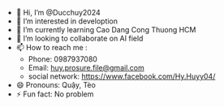 - 👋 Hi, I’m @Ducchuy2024
- 👀 I’m interested in develoption
- 🌱 I’m currently learning Cao Dang Cong Thuong HCM 
- 💞️ I’m looking to collaborate on AI field
- 📫 How to reach me :
  + Phone: 0987937080
  + Email: huy.prosure.file@gmail.com
  + social network: https://www.facebook.com/Hy.Huyy04/
- 😄 Pronouns: Quậy, Tèo
- ⚡ Fun fact: No problem

<!---
Ducchuy2024/Ducchuy2024 is a ✨ special ✨ repository because its `README.md` (this file) appears on your GitHub profile.
You can click the Preview link to take a look at your changes.
--->
